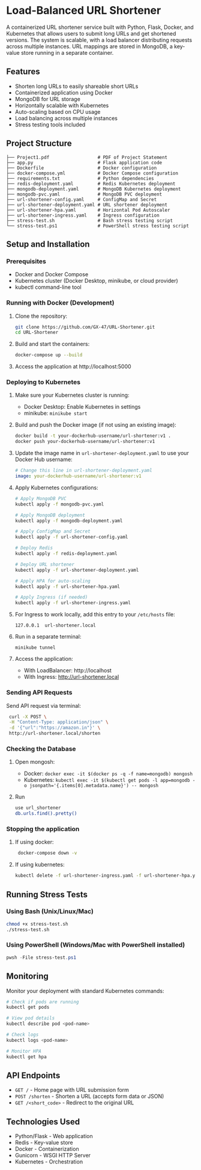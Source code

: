 # Load-Balanced URL Shortener

A containerized URL shortener service built with Python, Flask, Docker, and Kubernetes that allows users to submit long URLs and get shortened versions. The system is scalable, with a load balancer distributing requests across multiple instances. URL mappings are stored in MongoDB, a key-value store running in a separate container.

## Features

- Shorten long URLs to easily shareable short URLs
- Containerized application using Docker
- MongoDB for URL storage
- Horizontally scalable with Kubernetes
- Auto-scaling based on CPU usage
- Load balancing across multiple instances
- Stress testing tools included

## Project Structure

```
├── Project1.pdf                  # PDF of Project Statement
├── app.py                        # Flask application code
├── Dockerfile                    # Docker configuration
├── docker-compose.yml            # Docker Compose configuration
├── requirements.txt              # Python dependencies
├── redis-deployment.yaml         # Redis Kubernetes deployment
├── mongodb-deployment.yaml       # MongoDB Kubernetes deployment
├── mongodb-pvc.yaml              # MongoDB PVC deployment
├── url-shortener-config.yaml     # ConfigMap and Secret
├── url-shortener-deployment.yaml # URL shortener deployment
├── url-shortener-hpa.yaml        # Horizontal Pod Autoscaler
├── url-shortener-ingress.yaml    # Ingress configuration
├── stress-test.sh                # Bash stress testing script
└── stress-test.ps1               # PowerShell stress testing script
```

## Setup and Installation

### Prerequisites

- Docker and Docker Compose
- Kubernetes cluster (Docker Desktop, minikube, or cloud provider)
- kubectl command-line tool

### Running with Docker (Development)

1. Clone the repository:
   ```bash
   git clone https://github.com/GX-47/URL-Shortener.git
   cd URL-Shortener
   ```

2. Build and start the containers:
   ```bash
   docker-compose up --build
   ```

3. Access the application at http://localhost:5000

### Deploying to Kubernetes

1. Make sure your Kubernetes cluster is running:
   - Docker Desktop: Enable Kubernetes in settings
   - minikube: `minikube start`

2. Build and push the Docker image (if not using an existing image):
   ```bash
   docker build -t your-dockerhub-username/url-shortener:v1 .
   docker push your-dockerhub-username/url-shortener:v1
   ```

3. Update the image name in `url-shortener-deployment.yaml` to use your Docker Hub username:
   ```yaml
   # Change this line in url-shortener-deployment.yaml
   image: your-dockerhub-username/url-shortener:v1
   ```

4. Apply Kubernetes configurations:
   ```bash
   # Apply MongoDB PVC
   kubectl apply -f mongodb-pvc.yaml

   # Apply MongoDB deployment
   kubectl apply -f mongodb-deployment.yaml

   # Apply ConfigMap and Secret
   kubectl apply -f url-shortener-config.yaml

   # Deploy Redis
   kubectl apply -f redis-deployment.yaml

   # Deploy URL shortener
   kubectl apply -f url-shortener-deployment.yaml

   # Apply HPA for auto-scaling
   kubectl apply -f url-shortener-hpa.yaml

   # Apply Ingress (if needed)
   kubectl apply -f url-shortener-ingress.yaml
   ```

5. For Ingress to work locally, add this entry to your `/etc/hosts` file:
   ```
   127.0.0.1  url-shortener.local
   ```

6. Run in a separate terminal:
   ```
   minikube tunnel
   ```

7. Access the application:
   - With LoadBalancer: http://localhost
   - With Ingress: http://url-shortener.local

### Sending API Requests

Send API request via terminal:

   ```bash
    curl -X POST \
    -H "Content-Type: application/json" \
    -d '{"url":"https://amazon.in"}' \
    http://url-shortener.local/shorten
   ```

### Checking the Database

1. Open mongosh:
   - Docker: `docker exec -it $(docker ps -q -f name=mongodb) mongosh`
   - Kubernetes: `kubectl exec -it $(kubectl get pods -l app=mongodb -o jsonpath='{.items[0].metadata.name}') -- mongosh`

2. Run
   ```bash
   use url_shortener
   db.urls.find().pretty()
   ```

### Stopping the application

1. If using docker:
   ```bash
    docker-compose down -v
   ```

2. If using kubernetes:
   ```bash
   kubectl delete -f url-shortener-ingress.yaml -f url-shortener-hpa.yaml -f url-shortener-deployment.yaml -f redis-deployment.yaml -f url-shortener-config.yaml
   ```

## Running Stress Tests

### Using Bash (Unix/Linux/Mac)

```bash
chmod +x stress-test.sh
./stress-test.sh
```

### Using PowerShell (Windows/Mac with PowerShell installed)

```powershell
pwsh -File stress-test.ps1
```

## Monitoring

Monitor your deployment with standard Kubernetes commands:

```bash
# Check if pods are running
kubectl get pods

# View pod details
kubectl describe pod <pod-name>

# Check logs
kubectl logs <pod-name>

# Monitor HPA
kubectl get hpa
```

## API Endpoints

- `GET /` - Home page with URL submission form
- `POST /shorten` - Shorten a URL (accepts form data or JSON)
- `GET /<short_code>` - Redirect to the original URL

## Technologies Used

- Python/Flask - Web application
- Redis - Key-value store
- Docker - Containerization
- Gunicorn - WSGI HTTP Server
- Kubernetes - Orchestration
